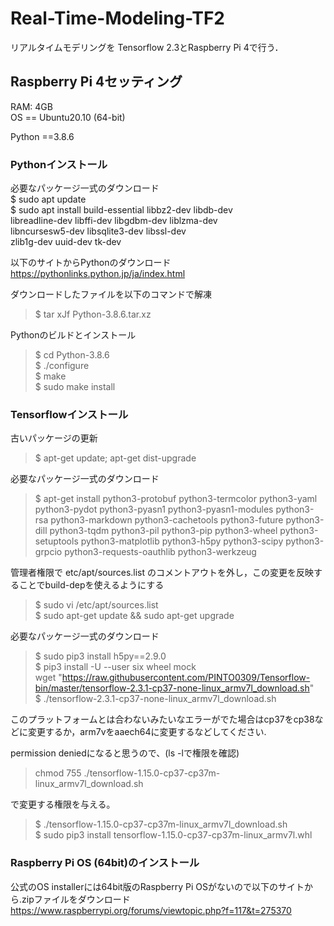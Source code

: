 # Real-Time-Modeling-TF2

リアルタイムモデリングを Tensorflow 2.3とRaspberry Pi 4で行う．

## Raspberry Pi 4セッティング
RAM: 4GB <br>
OS == Ubuntu20.10 (64-bit) <br>

Python ==3.8.6 <br>

### Pythonインストール
必要なパッケージ一式のダウンロード <br>
$ sudo apt update <br>
$ sudo apt install build-essential libbz2-dev libdb-dev \
  libreadline-dev libffi-dev libgdbm-dev liblzma-dev \
  libncursesw5-dev libsqlite3-dev libssl-dev \
  zlib1g-dev uuid-dev tk-dev
  
以下のサイトからPythonのダウンロード
https://pythonlinks.python.jp/ja/index.html <br>

ダウンロードしたファイルを以下のコマンドで解凍 <br>
> $ tar xJf Python-3.8.6.tar.xz

Pythonのビルドとインストール <br>
> $ cd Python-3.8.6 <br>
> $ ./configure <br>
> $ make <br>
> $ sudo make install <br>

### Tensorflowインストール
古いパッケージの更新 <br>
> $ apt-get update; apt-get dist-upgrade

必要なパッケージ一式のダウンロード <br>
> $ apt-get install python3-protobuf python3-termcolor python3-yaml python3-pydot python3-pyasn1 python3-pyasn1-modules python3-rsa python3-markdown python3-cachetools python3-future python3-dill python3-tqdm python3-pil python3-pip python3-wheel python3-setuptools python3-matplotlib python3-h5py python3-scipy python3-grpcio python3-requests-oauthlib python3-werkzeug

管理者権限で etc/apt/sources.list のコメントアウトを外し，この変更を反映することでbuild-depを使えるようにする <br>
> $ sudo vi /etc/apt/sources.list <br>
> $ sudo apt-get update && sudo apt-get upgrade <br>

必要なパッケージ一式のダウンロード <br>
> $ sudo pip3 install h5py==2.9.0 <br>
> $ pip3 install -U --user six wheel mock <br>
>  wget "https://raw.githubusercontent.com/PINTO0309/Tensorflow-bin/master/tensorflow-2.3.1-cp37-none-linux_armv7l_download.sh" <br>
$ ./tensorflow-2.3.1-cp37-none-linux_armv7l_download.sh

このプラットフォームとは合わないみたいなエラーがでた場合はcp37をcp38などに変更するか，arm7vをaaech64に変更するなどしてください.

permission deniedになると思うので、(ls -lで権限を確認)
> chmod 755 ./tensorflow-1.15.0-cp37-cp37m-linux_armv7l_download.sh <br>

で変更する権限を与える。 <br>
> $ ./tensorflow-1.15.0-cp37-cp37m-linux_armv7l_download.sh <br>
> $ sudo pip3 install tensorflow-1.15.0-cp37-cp37m-linux_armv7l.whl

### Raspberry Pi OS (64bit)のインストール
公式のOS installerには64bit版のRaspberry Pi OSがないので以下のサイトから.zipファイルをダウンロード <br>
https://www.raspberrypi.org/forums/viewtopic.php?f=117&t=275370
